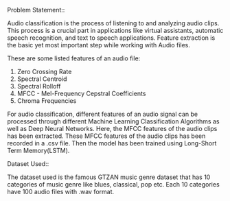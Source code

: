 Problem Statement::

Audio classification is the process of listening to and analyzing audio clips. This process is a crucial part in applications like virtual assistants, automatic speech recognition, and text to speech applications. Feature extraction is the basic yet most important step while working with Audio files.

These are some listed features of an audio file:
1. Zero Crossing Rate
2. Spectral Centroid
3. Spectral Rolloff
4. MFCC - Mel-Frequency Cepstral Coefficients
5. Chroma Frequencies

For audio classification, different features of an audio signal can be processed through different Machine Learning Classification Algorithms as well as Deep Neural Networks.
Here, the MFCC features of the audio clips has been extracted. These MFCC features of the audio clips has been recorded in a .csv file. Then the model has been trained using Long-Short Term Memory(LSTM).

Dataset Used::

The dataset used is the famous GTZAN music genre dataset that has 10 categories of music genre like blues, classical, pop etc. 
Each 10 categories have 100 audio files with .wav format.
